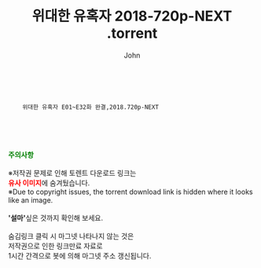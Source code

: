 ﻿---
layout: post
title:  "                    위대한 유혹자  2018-720p-NEXT                .torrent"
author: John
categories: [ 드라마 ]
tags: [  ]
image:  
description: "                    위대한 유혹자  2018-720p-NEXT                 torrent 정보 공유"
toc: true
toc_sticky: true
---

<br>

        위대한 유혹자 E01~E32화 완결,2018.720p-NEXT    
    
<br><br><br>
<p data-ke-size="size16"><b><span style="color: green;">주의사항</span></b><br /><br />※저작권 문제로 인해 토렌트 다운로드 링크는<br /><b><span style="color: red;">유사 이미지</span></b>에 숨겨뒀습니다.<br />※Due to copyright issues, the torrent download link is hidden where it looks like an image.<br /><br /><b>'설마'</b>싶은 것까지 확인해 보세요.<br /><br />숨김링크 클릭 시 마그넷 나타나지 않는 것은<br />저작권으로 인한 링크만료 자료로<br />1시간 간격으로 봇에 의해 마그넷 주소 갱신됩니다.</p>
